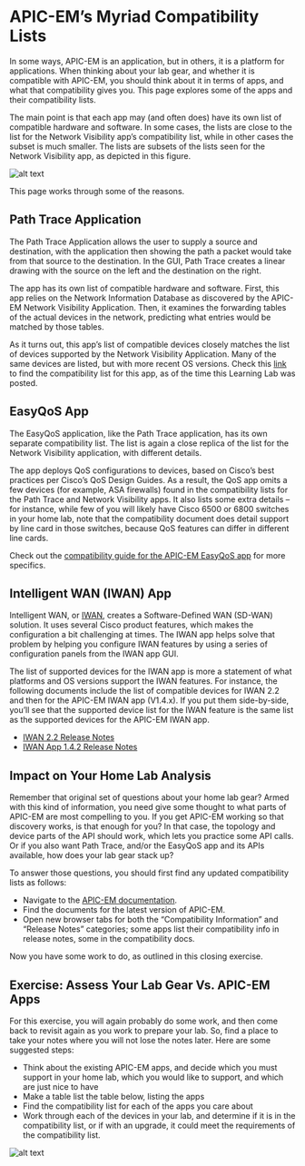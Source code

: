 
# APIC-EM’s Myriad Compatibility Lists
In some ways, APIC-EM is an application, but in others, it is a platform for applications. When thinking about your lab gear, and whether it is compatible with APIC-EM, you should think about it in terms of apps, and what that compatibility gives you. This page explores some of the apps and their compatibility lists.

The main point is that each app may (and often does) have its own list of compatible hardware and software. In some cases, the lists are close to the list for the Network Visibility app’s compatibility list, while in other cases the subset is much smaller. The lists are subsets of the lists seen for the Network Visibility app, as depicted in this figure.

![alt text](/post/files/add-apic-home/assets/images/apic-16.png)

This page works through some of the reasons.

##  Path Trace Application

The Path Trace Application allows the user to supply a source and destination, with the application then showing the path a packet would take from that source to the destination. In the GUI, Path Trace creates a linear drawing with the source on the left and the destination on the right.

The app has its own list of compatible hardware and software. First, this app relies on the Network Information Database as discovered by the APIC-EM Network Visibility Application. Then, it examines the forwarding tables of the actual devices in the network, predicting what entries would be matched by those tables.

As it turns out, this app’s list of compatible devices closely matches the list of devices supported by the Network Visibility Application. Many of the same devices are listed, but with more recent OS versions. Check this [link ](http://www.cisco.com/c/en/us/td/docs/cloud-systems-management/application-policy-infrastructure-controller-enterprise-module/1-4-x/path_trace/supported-platforms/b_path_Supported_Platforms_1_4_0_x.html)
to find the compatibility list for this app, as of the time this Learning Lab was posted.

##  EasyQoS App


The EasyQoS application, like the Path Trace application, has its own separate compatibility list. The list is again a close replica of the list for the Network Visibility application, with different details. 

The app deploys QoS configurations to devices, based on Cisco’s best practices per Cisco’s QoS Design Guides. As a result, the QoS app omits a few devices (for example, ASA firewalls) found in the compatibility lists for the Path Trace and Network Visibility apps. It also lists some extra details – for instance, while few of you will likely have Cisco 6500 or 6800 switches in your home lab, note that the compatibility document does detail support by line card in those switches, because QoS features can differ in different line cards.

Check out the [compatibility guide for the APIC-EM EasyQoS app](http://www.cisco.com/c/en/us/td/docs/cloud-systems-management/application-policy-infrastructure-controller-enterprise-module/1-4-x/easyqos/supported-platforms/b_EasyQoS_Supported_Devices_1_4_0_x.html#concept_t2v_zff_5y) for more specifics.   


## Intelligent WAN (IWAN) App
Intelligent WAN, or [IWAN](http://www.cisco.com/go/iwan ), creates a Software-Defined WAN (SD-WAN) solution. It uses several Cisco product features, which makes the configuration a bit challenging at times. The IWAN app helps solve that problem by helping you configure IWAN features by using a series of configuration panels from the IWAN app GUI.

The list of supported devices for the IWAN app is more a statement of what platforms and OS versions support the IWAN features. For instance, the following documents include the list of compatible devices for IWAN 2.2 and then for the APIC-EM IWAN app (V1.4.x). If you put them side-by-side, you’ll see that the supported device list for the IWAN feature is the same list as the supported devices for the APIC-EM IWAN app.

- [IWAN 2.2 Release Notes](http://www.cisco.com/c/en/us/td/docs/solutions/Enterprise/Intelligent_WAN/release/notes/iwanrn-2-2.html#pgfId-119828)  
- [IWAN App 1.4.2 Release Notes](http://www.cisco.com/c/en/us/td/docs/solutions/Enterprise/Intelligent_WAN/release/notes/1-4-2/iwan-release-notes-1-4-2.html)   

## Impact on Your Home Lab Analysis
Remember that original set of questions about your home lab gear? Armed with this kind of information, you need give some thought to what parts of APIC-EM are most compelling to you. If you get APIC-EM working so that discovery works, is that enough for you? In that case, the topology and device parts of the API should work, which lets you practice some API calls. Or if you also want Path Trace, and/or the EasyQoS app and its APIs available, how does your lab gear stack up?

To answer those questions, you should first find any updated compatibility lists as follows:

- Navigate to the [APIC-EM documentation](http://www.cisco.com/c/en/us/support/cloud-systems-management/one-enterprise-network-controller/tsd-products-support-series-home.html).   
- Find the documents for the latest version of APIC-EM.
- Open new browser tabs for both the “Compatibility Information” and “Release Notes” categories; some apps list their compatibility info in release notes, some in the compatibility docs.

Now you have some work to do, as outlined in this closing exercise.

## Exercise: Assess Your Lab Gear Vs. APIC-EM Apps
For this exercise, you will again probably do some work, and then come back to revisit again as you work to prepare your lab. So, find a place to take your notes where you will not lose the notes later. Here are some suggested steps:

- Think about the existing APIC-EM apps, and decide which you must support in your home lab, which you would like to support, and which are just nice to have
- Make a table list the table below, listing the apps
- Find the compatibility list for each of the apps you care about
- Work through each of the devices in your lab, and determine if it is in the compatibility list, or if with an upgrade, it could meet the requirements of the compatibility list.

![alt text](/post/files/add-apic-home/assets/images/apic-table-3.png)

